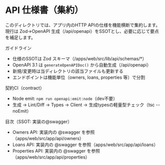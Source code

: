 # API 仕様書（集約）

このディレクトリでは、アプリ内のHTTP APIの仕様を機能横断で集約します。現行は Zod→OpenAPI 生成（/api/openapi）をSSOTとし、必要に応じて要点を補足します。

ガイドライン

- 仕様のSSOTは Zod スキーマ（/apps/web/src/lib/api/schemas/\*）
- OpenAPI 3.1 は `generateOpenAPIDoc()` から自動生成（/api/openapi）
- 新規/変更時は当ディレクトリの該当ファイルも更新する
- エンドポイントは機能単位（owners, loans, properties 等）で分割

契約CI（contract）

- Node emit: `npm run openapi:emit:node`（dev不要）
- 生成 → Lint/Diff → Types → Client → 生成typesの軽量型チェック（tsc --noEmit）

目次（SSOT: 実装の@swagger）

- Owners API: 実装内の @swagger を参照（apps/web/src/app/api/owners）
- Loans API: 実装内の @swagger を参照（apps/web/src/app/api/loans）
- Properties API: 実装内の @swagger を参照（apps/web/src/app/api/properties）
